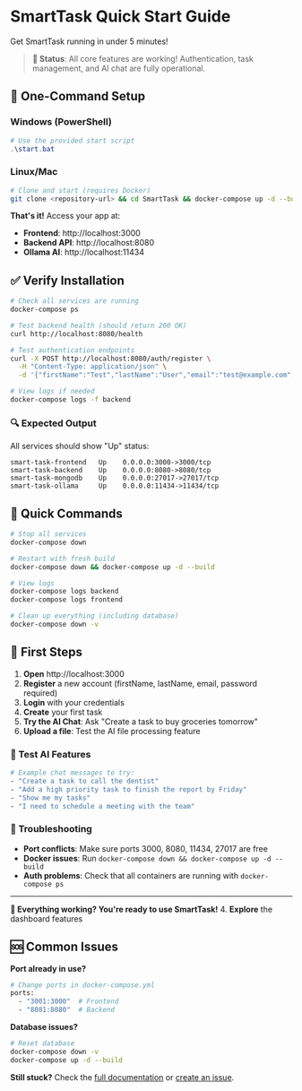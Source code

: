 # SmartTask Quick Start Guide

Get SmartTask running in under 5 minutes! 

> **🎉 Status**: All core features are working! Authentication, task management, and AI chat are fully operational.

## 🚀 One-Command Setup

### Windows (PowerShell)
```powershell
# Use the provided start script
.\start.bat
```

### Linux/Mac
```bash
# Clone and start (requires Docker)
git clone <repository-url> && cd SmartTask && docker-compose up -d --build
```

**That's it!** Access your app at:
- **Frontend**: http://localhost:3000
- **Backend API**: http://localhost:8080
- **Ollama AI**: http://localhost:11434

## ✅ Verify Installation

```bash
# Check all services are running
docker-compose ps

# Test backend health (should return 200 OK)
curl http://localhost:8080/health

# Test authentication endpoints
curl -X POST http://localhost:8080/auth/register \
  -H "Content-Type: application/json" \
  -d '{"firstName":"Test","lastName":"User","email":"test@example.com","password":"password123"}'

# View logs if needed
docker-compose logs -f backend
```

### 🔍 Expected Output
All services should show "Up" status:
```
smart-task-frontend   Up    0.0.0.0:3000->3000/tcp
smart-task-backend    Up    0.0.0.0:8080->8080/tcp  
smart-task-mongodb    Up    0.0.0.0:27017->27017/tcp
smart-task-ollama     Up    0.0.0.0:11434->11434/tcp
```

## 🔧 Quick Commands

```bash
# Stop all services
docker-compose down

# Restart with fresh build
docker-compose down && docker-compose up -d --build

# View logs
docker-compose logs backend
docker-compose logs frontend

# Clean up everything (including database)
docker-compose down -v
```

## 🎯 First Steps

1. **Open** http://localhost:3000
2. **Register** a new account (firstName, lastName, email, password required)  
3. **Login** with your credentials
4. **Create** your first task
5. **Try the AI Chat**: Ask "Create a task to buy groceries tomorrow"
6. **Upload a file**: Test the AI file processing feature

### 🤖 Test AI Features
```bash
# Example chat messages to try:
- "Create a task to call the dentist"
- "Add a high priority task to finish the report by Friday"  
- "Show me my tasks"
- "I need to schedule a meeting with the team"
```

### 🔧 Troubleshooting
- **Port conflicts**: Make sure ports 3000, 8080, 11434, 27017 are free
- **Docker issues**: Run `docker-compose down && docker-compose up -d --build`
- **Auth problems**: Check that all containers are running with `docker-compose ps`

---

**🎉 Everything working? You're ready to use SmartTask!**
4. **Explore** the dashboard features

## 🆘 Common Issues

**Port already in use?**
```bash
# Change ports in docker-compose.yml
ports:
  - "3001:3000"  # Frontend
  - "8081:8080"  # Backend
```

**Database issues?**
```bash
# Reset database
docker-compose down -v
docker-compose up -d --build
```

**Still stuck?** Check the [full documentation](README.md) or [create an issue](../../issues).
